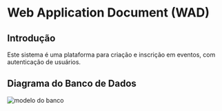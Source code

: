 # Web Application Document (WAD)

## Introdução

Este sistema é uma plataforma para criação e inscrição em eventos, com autenticação de usuários.

## Diagrama do Banco de Dados

![modelo do banco](banco-relacional.png)
